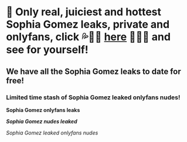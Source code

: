# 🔞 Only real, juiciest and hottest Sophia Gomez leaks, private and onlyfans, click 💦💋🍑 [here](https://main.wonderstuff.site/?name=sophia-gomez-leaks&top=n) 🍑💋💦 and see for yourself!
## We have all the Sophia Gomez leaks to date for free!
### Limited time stash of Sophia Gomez leaked onlyfans nudes!


**Sophia Gomez onlyfans leaks**


***Sophia Gomez nudes leaked***


*Sophia Gomez leaked onlyfans nudes*
